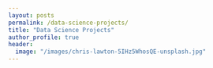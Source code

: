```yaml
---
layout: posts
permalink: /data-science-projects/
title: "Data Science Projects"
author_profile: true
header:
  image: "/images/chris-lawton-5IHz5WhosQE-unsplash.jpg"
---
```



